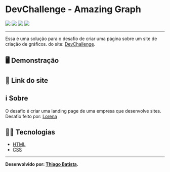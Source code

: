 # DevChallenge - Amazing Graph
![](https://img.shields.io/badge/HTML5-E34F26?style=for-the-badge&logo=html5&logoColor=white) ![](https://img.shields.io/badge/CSS3-1572B6?style=for-the-badge&logo=css3&logoColor=white) ![](https://img.shields.io/badge/Visual_Studio_Code-0078D4?style=for-the-badge&logo=visual%20studio%20code&logoColor=white) ![](https://img.shields.io/badge/Markdown-000000?style=for-the-badge&logo=markdown&logoColor=white)
***
Essa é uma solução para o desafio de criar uma página sobre um site de criação de gráficos. do site: [DevChallenge](https://www.devchallenge.com.br/). 

## 🖥️ Demonstração


## 🔗 Link do site


## ℹ️ Sobre
O desafio é criar uma landing page de uma empresa que desenvolve sites. Desafio feito por: [Lorena](https://github.com/Lorenalgm) 

## 👨‍💻 Tecnologias
* [HTML](https://developer.mozilla.org/pt-BR/docs/Web/HTML)
* [CSS](https://developer.mozilla.org/pt-BR/docs/Web/CSS)
***
**Desenvolvido por: [Thiago Batista](https://github.com/ThiagoSantosBatista/).**
